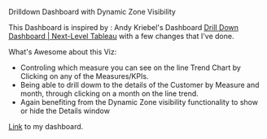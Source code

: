Drilldown Dashboard with Dynamic Zone Visibility

This Dashboard is inspired by : Andy Kriebel's Dashboard [Drill Down Dashboard | Next-Level Tableau](https://public.tableau.com/app/profile/andy.kriebel/viz/DrillDownDashboardNext-LevelTableau/DrillDown) with a few changes that I've done.


What's Awesome about this Viz:
* Controling which measure you can see on the line Trend Chart by Clicking on any of the Measures/KPIs.
* Being able to drill dowm to the details of the Customer by Measure and month, through clicking on a month on the line trend.
* Again benefiting from the Dynamic Zone visibility functionality to show or hide the Details window

[Link](https://public.tableau.com/app/profile/amira.salama/viz/KPIsDrilldownDashboard/DrilldownDash) to my dashboard.
